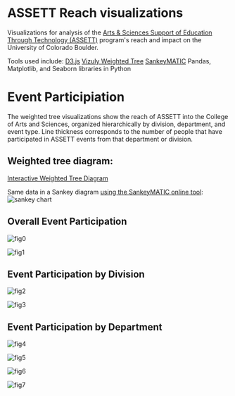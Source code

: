 # ASSETT Reach visualizations
Visualizations for analysis of the [Arts & Sciences Support of Education Through Technology (ASSETT)](https://www.colorado.edu/assett/) program's reach and impact on the University of Colorado Boulder.

Tools used include:
[D3.js](https://d3js.org)
[Vizuly Weighted Tree](http://vizuly.io/product/weighted-tree/) 
[SankeyMATIC](http://sankeymatic.com)
Pandas, Matplotlib, and Seaborn libraries in Python 

# Event Participiation

The weighted tree visualizations show the reach of ASSETT into the College of Arts and Sciences, organized hierarchically by division, department, and event type. Line thickness corresponds to the number of people that have participated in ASSETT events from that department or division.

## Weighted tree diagram:
[Interactive Weighted Tree Diagram](https://jmfoster.github.io/reach/docs/weightedtree_assett.html)

Same data in a Sankey diagram [using the SankeyMATIC online tool](http://sankeymatic.com):
![sankey chart](https://github.com/jmfoster/reach/blob/master/figures/reach_sankey.svg)

## Overall Event Participation

![fig0](https://github.com/jmfoster/reach/blob/master/figures/event_participation.png)

![fig1](https://github.com/jmfoster/reach/blob/master/figures/event_participation_by_year.png)

## Event Participation by Division

![fig2](https://github.com/jmfoster/reach/blob/master/figures/division_event_participation.png)

![fig3](https://github.com/jmfoster/reach/blob/master/figures/division_event_participation_by_year.png)

## Event Participation by Department

![fig4](https://github.com/jmfoster/reach/blob/master/figures/Arts%20and%20Humanities_participation_by_dept.png)

![fig5](https://github.com/jmfoster/reach/blob/master/figures/Natural%20Sciences_participation_by_dept.png)

![fig6](https://github.com/jmfoster/reach/blob/master/figures/Social%20Sciences_participation_by_dept.png)

![fig7](https://github.com/jmfoster/reach/blob/master/figures/Other_participation_by_dept.png)

